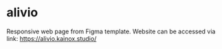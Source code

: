 # alivio
Responsive web page from Figma template.
Website can be accessed via link: https://alivio.kainox.studio/
